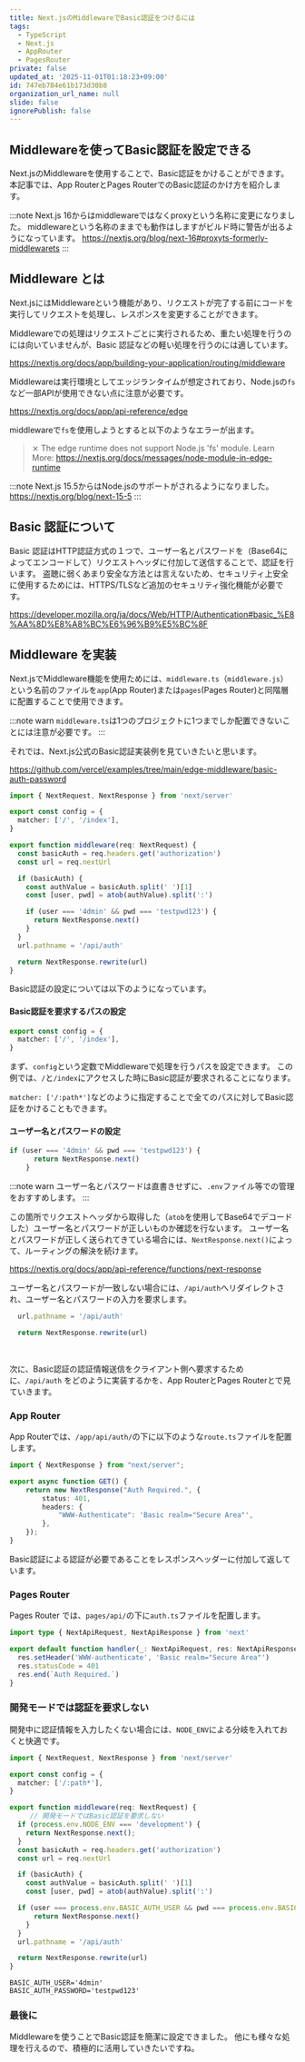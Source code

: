 ```yaml
---
title: Next.jsのMiddlewareでBasic認証をつけるには
tags:
  - TypeScript
  - Next.js
  - AppRouter
  - PagesRouter
private: false
updated_at: '2025-11-01T01:18:23+09:00'
id: 747eb784e61b173d30b8
organization_url_name: null
slide: false
ignorePublish: false
---
```

## Middlewareを使ってBasic認証を設定できる
Next.jsのMiddlewareを使用することで、Basic認証をかけることができます。
本記事では、App RouterとPages RouterでのBasic認証のかけ方を紹介します。

:::note
Next.js 16からはmiddlewareではなくproxyという名称に変更になりました。
middlewareという名称のままでも動作はしますがビルド時に警告が出るようになっています。
https://nextjs.org/blog/next-16#proxyts-formerly-middlewarets
:::


## Middleware とは
Next.jsにはMiddlewareという機能があり、リクエストが完了する前にコードを実行してリクエストを処理し、レスポンスを変更することができます。

Middlewareでの処理はリクエストごとに実行されるため、重たい処理を行うのには向いていませんが、Basic 認証などの軽い処理を行うのには適しています。

https://nextjs.org/docs/app/building-your-application/routing/middleware

Middlewareは実行環境としてエッジランタイムが想定されており、Node.jsの`fs`など一部APIが使用できない点に注意が必要です。

https://nextjs.org/docs/app/api-reference/edge

middlewareで`fs`を使用しようとすると以下のようなエラーが出ます。
> ⨯ The edge runtime does not support Node.js 'fs' module.
>Learn More: https://nextjs.org/docs/messages/node-module-in-edge-runtime

:::note
Next.js 15.5からはNode.jsのサポートがされるようになりました。
https://nextjs.org/blog/next-15-5
:::

## Basic 認証について
Basic 認証はHTTP認証方式の１つで、ユーザー名とパスワードを（Base64によってエンコードして）リクエストヘッダに付加して送信することで、認証を行います。
盗聴に弱くあまり安全な方法とは言えないため、セキュリティ上安全に使用するためには、HTTPS/TLSなど追加のセキュリティ強化機能が必要です。


https://developer.mozilla.org/ja/docs/Web/HTTP/Authentication#basic_%E8%AA%8D%E8%A8%BC%E6%96%B9%E5%BC%8F

## Middleware を実装
Next.jsでMiddleware機能を使用ためには、`middleware.ts`（`middleware.js`）という名前のファイルを`app`(App Router)または`pages`(Pages Router)と同階層に配置することで使用できます。

:::note warn
`middleware.ts`は1つのプロジェクトに1つまでしか配置できないことには注意が必要です。
:::

それでは、Next.js公式のBasic認証実装例を見ていきたいと思います。

https://github.com/vercel/examples/tree/main/edge-middleware/basic-auth-password

```middleware.ts
import { NextRequest, NextResponse } from 'next/server'

export const config = {
  matcher: ['/', '/index'],
}

export function middleware(req: NextRequest) {
  const basicAuth = req.headers.get('authorization')
  const url = req.nextUrl

  if (basicAuth) {
    const authValue = basicAuth.split(' ')[1]
    const [user, pwd] = atob(authValue).split(':')

    if (user === '4dmin' && pwd === 'testpwd123') {
      return NextResponse.next()
    }
  }
  url.pathname = '/api/auth'

  return NextResponse.rewrite(url)
}
```
Basic認証の設定については以下のようになっています。
#### Basic認証を要求するパスの設定
```ts
export const config = {
  matcher: ['/', '/index'],
}
```
まず、`config`という定数でMiddlewareで処理を行うパスを設定できます。
この例では、`/`と`/index`にアクセスした時にBasic認証が要求されることになります。

`matcher: ['/:path*']`などのように指定することで全てのパスに対してBasic認証をかけることもできます。

#### ユーザー名とパスワードの設定
```ts
if (user === '4dmin' && pwd === 'testpwd123') {
      return NextResponse.next()
    }
```

:::note warn
ユーザー名とパスワードは直書きせずに、`.env`ファイル等での管理をおすすめします。
:::


この箇所でリクエストヘッダから取得した（`atob`を使用してBase64でデコードした）ユーザー名とパスワードが正しいものか確認を行ないます。
ユーザー名とパスワードが正しく送られてきている場合には、`NextResponse.next()`によって、ルーティングの解決を続けます。

https://nextjs.org/docs/app/api-reference/functions/next-response

ユーザー名とパスワードが一致しない場合には、`/api/auth`へリダイレクトされ、ユーザー名とパスワードの入力を要求します。
```ts
  url.pathname = '/api/auth'

  return NextResponse.rewrite(url)
```

<br/>

次に、Basic認証の認証情報送信をクライアント側へ要求するために、`/api/auth` をどのように実装するかを、App RouterとPages Routerとで見ていきます。

### App Router
App Routerでは、`/app/api/auth/`の下に以下のような`route.ts`ファイルを配置します。
```route.ts
import { NextResponse } from "next/server";

export async function GET() {
	return new NextResponse("Auth Required.", {
		status: 401,
		headers: {
			"WWW-Authenticate": 'Basic realm="Secure Area"',
		},
	});
}

```

Basic認証による認証が必要であることをレスポンスヘッダーに付加して返しています。

### Pages Router
Pages Router では、`pages/api/`の下に`auth.ts`ファイルを配置します。
```auth.ts
import type { NextApiRequest, NextApiResponse } from 'next'

export default function handler(_: NextApiRequest, res: NextApiResponse) {
  res.setHeader('WWW-authenticate', 'Basic realm="Secure Area"')
  res.statusCode = 401
  res.end(`Auth Required.`)
}
```

### 開発モードでは認証を要求しない
開発中に認証情報を入力したくない場合には、`NODE_ENV`による分岐を入れておくと快適です。
```middleware.ts
import { NextRequest, NextResponse } from 'next/server'

export const config = {
  matcher: ['/:path*'],
}

export function middleware(req: NextRequest) {
     // 開発モードではBasic認証を要求しない
  if (process.env.NODE_ENV === 'development') {
    return NextResponse.next();
  }
  const basicAuth = req.headers.get('authorization')
  const url = req.nextUrl

  if (basicAuth) {
    const authValue = basicAuth.split(' ')[1]
    const [user, pwd] = atob(authValue).split(':')

  if (user === process.env.BASIC_AUTH_USER && pwd === process.env.BASIC_AUTH_PASSWORD) {
      return NextResponse.next()
    }
  }
  url.pathname = '/api/auth'

  return NextResponse.rewrite(url)
}
```

```.env
BASIC_AUTH_USER='4dmin'
BASIC_AUTH_PASSWORD='testpwd123'
```

### 最後に
Middlewareを使うことでBasic認証を簡潔に設定できました。
他にも様々な処理を行えるので、積極的に活用していきたいですね。
